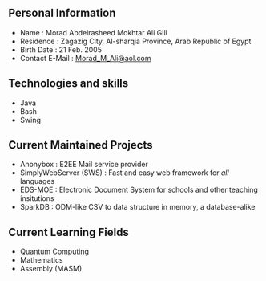 ## Personal Information
- Name : Morad Abdelrasheed Mokhtar Ali Gill
- Residence : Zagazig City, Al-sharqia Province, Arab Republic of Egypt
- Birth Date : 21 Feb. 2005
- Contact E-Mail : Morad_M_Ali@aol.com

## Technologies and skills
- Java
- Bash
- Swing

## Current Maintained Projects
- Anonybox : E2EE Mail service provider
- SimplyWebServer (SWS) : Fast and easy web framework for *all* languages
- EDS-MOE : Electronic Document System for schools and other teaching insitutions
- SparkDB : ODM-like CSV to data structure in memory, a database-alike

## Current Learning Fields
- Quantum Computing
- Mathematics
- Assembly (MASM)
